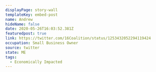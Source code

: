 ```yaml
---
displayPage: story-wall
templateKey: embed-post
name: Andrew
hideName: false
date: 2020-05-26T16:03:52.381Z
featuredpost: true
link: https://twitter.com/16Coalition/status/1253432052294119424
occupation: Small Business Owner
source: twitter
state: ME
tags:
  - Economically Impacted
---
```


